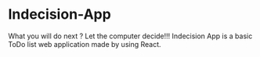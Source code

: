 # Indecision-App

What you will do next ? Let the computer decide!!!
Indecision App is a basic ToDo list web application made by using React.
